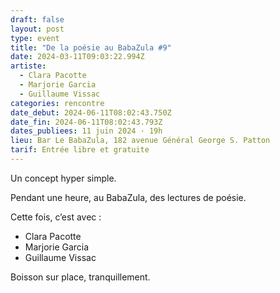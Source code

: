 ```yaml
---
draft: false
layout: post
type: event
title: "De la poésie au BabaZula #9"
date: 2024-03-11T09:03:22.994Z
artiste:
  - Clara Pacotte
  - Marjorie Garcia
  - Guillaume Vissac
categories: rencontre
date_debut: 2024-06-11T08:02:43.750Z
date_fin: 2024-06-11T08:02:43.793Z
dates_publiees: 11 juin 2024 · 19h
lieu: Bar Le BabaZula, 182 avenue Général George S. Patton
tarif: Entrée libre et gratuite
---
```

Un concept hyper simple.

Pendant une heure, au BabaZula, des lectures de poésie.

Cette fois, c’est avec :
- Clara Pacotte
- Marjorie Garcia
- Guillaume Vissac

Boisson sur place, tranquillement.
